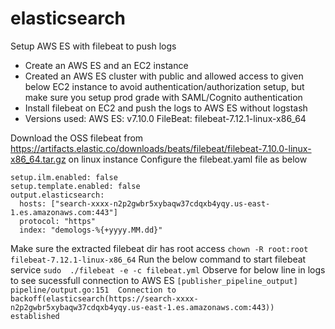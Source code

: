 # elasticsearch
Setup AWS ES with filebeat to push logs

- Create an AWS ES and an EC2 instance
- Created an AWS ES cluster with public and allowed access to given below EC2 instance to avoid authentication/authorization setup, but make sure you setup prod grade with SAML/Cognito authentication
- Install filebeat on EC2 and push the logs to AWS ES without logstash
- Versions used:
  AWS ES: v7.10.0
  FileBeat: filebeat-7.12.1-linux-x86_64
  
Download the OSS filebeat from https://artifacts.elastic.co/downloads/beats/filebeat/filebeat-7.10.0-linux-x86_64.tar.gz on linux instance
Configure the filebeat.yaml file as below
```
setup.ilm.enabled: false
setup.template.enabled: false
output.elasticsearch:
  hosts: ["search-xxxx-n2p2gwbr5xybaqw37cdqxb4yqy.us-east-1.es.amazonaws.com:443"]
  protocol: "https"
  index: "demologs-%{+yyyy.MM.dd}"
```
Make sure the extracted filebeat dir has root access
`chown -R root:root filebeat-7.12.1-linux-x86_64`
Run the below command to start filebeat service
`sudo  ./filebeat -e -c filebeat.yml`
Observe for below line in logs to see sucessfull connection to AWS ES
`[publisher_pipeline_output]     pipeline/output.go:151  Connection to backoff(elasticsearch(https://search-xxxx-n2p2gwbr5xybaqw37cdqxb4yqy.us-east-1.es.amazonaws.com:443)) established
`
